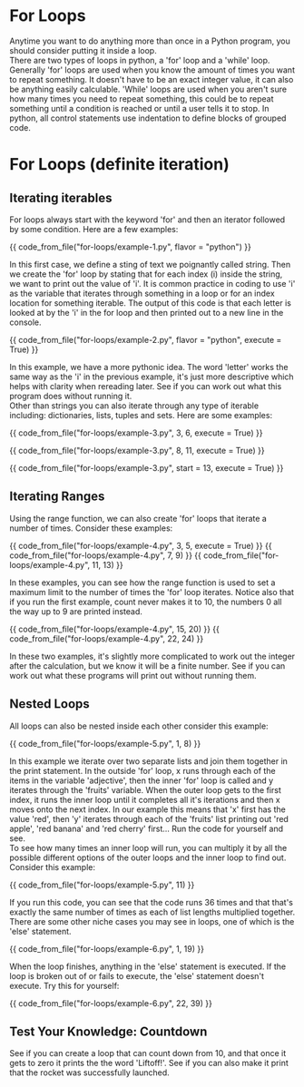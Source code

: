 # For Loops
Anytime you want to do anything more than once in a Python program, you should consider putting it inside a loop.  
There are two types of loops in python, a 'for' loop and a 'while' loop. Generally 'for' loops are used when you know the amount of times you want to repeat something. It doesn't have to be an exact integer value, it can also be anything easily calculable. 'While' loops are used when you aren't sure how many times you need to repeat something, this could be to repeat something until a condition is reached or until a user tells it to stop. 
In python, all control statements use indentation to define blocks of grouped code.   

# For Loops (definite iteration)
## Iterating iterables
For loops always start with the keyword 'for' and then an iterator followed by some condition. 
Here are a few examples:  

{{ code_from_file("for-loops/example-1.py", flavor = "python") }}

In this first case, we define a sting of text we poignantly called string. Then we create the 'for' loop by stating that for each index (i) inside the string, we want to print out the value of 'i'. It is common practice in coding to use 'i' as the variable that iterates through something in a loop or for an index location for something iterable. The output of this code is that each letter is looked at by the 'i' in the for loop and then printed out to a new line in the console. 

{{ code_from_file("for-loops/example-2.py", flavor = "python", execute = True) }}

In this example, we have a more pythonic idea. The word 'letter' works the same way as the 'i' in the previous example, it's just more descriptive which helps with clarity when rereading later. See if you can work out what this program does without running it.   
Other than strings you can also iterate through any type of iterable including: dictionaries, lists, tuples and sets. 
Here are some examples:

{{ code_from_file("for-loops/example-3.py", 3, 6, execute = True) }}

{{ code_from_file("for-loops/example-3.py", 8, 11, execute = True) }}

{{ code_from_file("for-loops/example-3.py", start = 13, execute = True) }}

## Iterating Ranges
Using the range function, we can also create 'for' loops that iterate a number of times. Consider these examples:

{{ code_from_file("for-loops/example-4.py", 3, 5, execute = True) }}
{{ code_from_file("for-loops/example-4.py", 7, 9) }}
{{ code_from_file("for-loops/example-4.py", 11, 13) }}

In these examples, you can see how the range function is used to set a maximum limit to the number of times the 'for' loop iterates. Notice also that if you run the first example, count never makes it to 10, the numbers 0 all the way up to 9 are printed instead.   

{{ code_from_file("for-loops/example-4.py", 15, 20) }}
{{ code_from_file("for-loops/example-4.py", 22, 24) }}

In these two examples, it's slightly more complicated to work out the integer after the calculation, but we know it will be a finite number. See if you can work out what these programs will print out without running them.   

## Nested Loops
All loops can also be nested inside each other consider this example:

{{ code_from_file("for-loops/example-5.py", 1, 8) }}

In this example we iterate over two separate lists and join them together in the print statement. In the outside 'for' loop, x runs through each of the items in the variable 'adjective', then the inner 'for' loop is called and y iterates through the 'fruits' variable. When the outer loop gets to the first index, it runs the inner loop until it completes all it's iterations and then x moves onto the next index. In our example this means that 'x' first has the value 'red', then 'y' iterates through each of the 'fruits' list printing out 'red apple', 'red banana' and 'red cherry' first... Run the code for yourself and see.   
To see how many times an inner loop will run, you can multiply it by all the possible different options of the outer loops and the inner loop to find out. Consider this example:   

{{ code_from_file("for-loops/example-5.py", 11) }}

If you run this code, you can see that the code runs 36 times and that that's exactly the same number of times as each of list lengths multiplied together. There are some other niche cases you may see in loops, one of which is the 'else' statement.   

{{ code_from_file("for-loops/example-6.py", 1, 19) }}

When the loop finishes, anything in the 'else' statement is executed. If the loop is broken out of or fails to execute, the 'else' statement doesn't execute. Try this for yourself:   

{{ code_from_file("for-loops/example-6.py", 22, 39) }}

## Test Your Knowledge: Countdown
See if you can create a loop that can count down from 10, and that once it gets to zero it prints the the word 'Liftoff!'. See if you can also make it print that the rocket was successfully launched. 